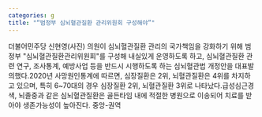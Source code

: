 ```yaml
---
categories: g
title: "“범정부 심뇌혈관질환 관리위원회 구성해야”"
---
```

더불어민주당 신현영(사진) 의원이 심뇌혈관질환 관리의 국가책임을 강화하기 위해 범정부 "심뇌혈관질환관리위원회"를 구성해 내실있게 운영하도록 하고, 심뇌혈관질환 관련 연구, 조사통계, 예방사업 등을 반드시 시행하도록 하는 심뇌혈관법 개정안을 대표발의했다.2020년 사망원인통계에 따르면, 심장질환은 2위, 뇌혈관질환은 4위를 차지하고 있으며, 특히 6~70대의 경우 심장질환 2위, 뇌혈관질환 3위로 나타났다.급성심근경색, 뇌졸중과 같은 심뇌혈관질환은 골든타임 내에 적절한 병원으로 이송되어 치료를 받아야 생존가능성이 높아진다. 중앙-권역